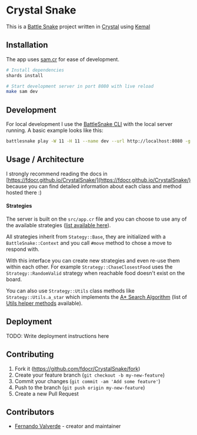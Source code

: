 # Crystal Snake

This is a [Battle Snake](https://play.battlesnake.com/) project written in [Crystal](https://crystal-lang.org/) using [Kemal](https://kemalcr.com/)

## Installation

The app uses [sam.cr](https://github.com/imdrasil/sam.cr) for ease of development.

```bash
# Install dependencies
shards install

# Start development server in port 8080 with live reload
make sam dev
```

## Development

For local development I use the [BattleSnake CLI](https://github.com/BattlesnakeOfficial/rules/tree/main/cli) with the local server running. A basic example looks like this:

```bash
battlesnake play -W 11 -H 11 --name dev --url http://localhost:8080 -g solo -v
```

## Usage / Architecture

I strongly recommend reading the docs in [https://fdocr.github.io/CrystalSnake/](https://fdocr.github.io/CrystalSnake/) because you can find detailed information about each class and method hosted there :)

#### Strategies

The server is built on the `src/app.cr` file and you can choose to use any of the available strategies ([list available here](https://github.com/fdocr/CrystalSnake/tree/main/src/strategy)).

All strategies inherit from `Stategy::Base`, they are initialized with a `BattleSnake::Context` and you call `#move` method to chose a move to respond with.

With this interface you can create new strategies and even re-use them within each other. For example `Strategy::ChaseClosestFood` uses the `Strategy::RandomValid` strategy when reachable food doesn't exist on the board.

You can also use `Strategy::Utils` class methods like `Strategy::Utils.a_star` which implements the [A* Search Algorithm](https://en.wikipedia.org/wiki/A*_search_algorithm) (list of [Utils helper methods](https://github.com/fdocr/CrystalSnake/tree/main/src/strategy/utils) available).

## Deployment

TODO: Write deployment instructions here

## Contributing

1. Fork it (<https://github.com/fdocr/CrystalSnake/fork>)
2. Create your feature branch (`git checkout -b my-new-feature`)
3. Commit your changes (`git commit -am 'Add some feature'`)
4. Push to the branch (`git push origin my-new-feature`)
5. Create a new Pull Request

## Contributors

- [Fernando Valverde](https://github.com/fdocr) - creator and maintainer
